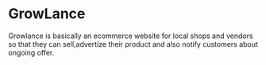 # GrowLance
Growlance is basically an ecommerce website for local shops and vendors so that they can sell,advertize their product and also notify customers about ongoing offer.

